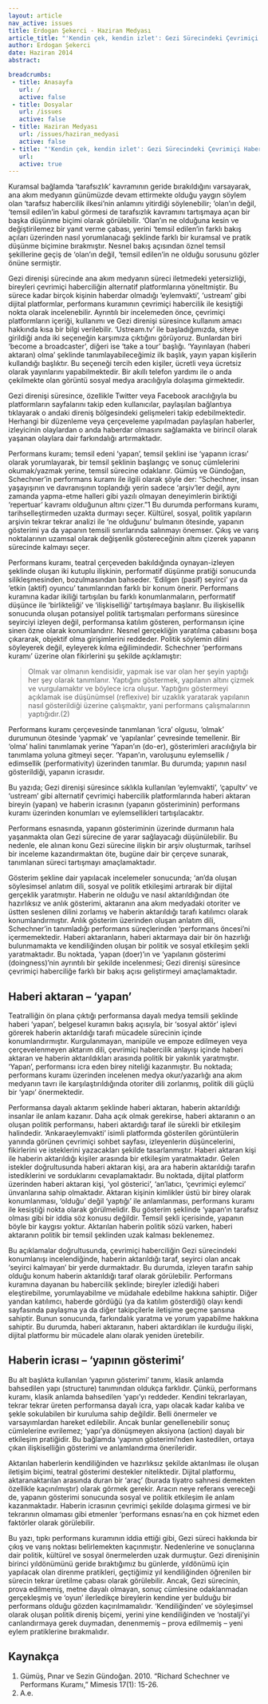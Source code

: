 ```yaml
---
layout: article
nav_active: issues
title: Erdogan Şekerci - Haziran Medyası
article_title: "'Kendin çek, kendin izlet': Gezi Sürecindeki Çevrimiçi Haberciliğin Performans Kuramı ile Yorumlanması"
author: Erdogan Şekerci
date: Haziran 2014
abstract:

breadcrumbs:
 - title: Anasayfa
   url: /
   active: false
 - title: Dosyalar
   url: /issues
   active: false
 - title: Haziran Medyası
   url: /issues/haziran_medyasi
   active: false
 - title: "'Kendin çek, kendin izlet': Gezi Sürecindeki Çevrimiçi Haberciliğin Performans Kuramı ile Yorumlanması"
   url:
   active: true
---
```

Kuramsal bağlamda ‘tarafsızlık’ kavramının geride bırakıldığını varsayarak,
ana akım medyanın günümüzde devam ettirmekte olduğu yaygın söylem olan
‘tarafsız habercilik ilkesi’nin anlamını yitirdiği söylenebilir; ‘olan’ın değil, ‘temsil
edilen’in kabul görmesi de tarafsızlık kavramını tartışmaya açan bir başka düşünme
biçimi olarak görülebilir. ‘Olan’ın ne olduğuna kesin ve değiştirilemez bir yanıt
verme çabası, yerini ‘temsil edilen’in farklı bakış açıları üzerinden nasıl
yorumlanacağı şeklinde farklı bir kuramsal ve pratik düşünme biçimine bırakmıştır.
Nesnel bakış açısından öznel temsil şekillerine geçiş de ‘olan’ın değil, ‘temsil
edilen’in ne olduğu sorusunu gözler önüne sermiştir.


Gezi direnişi sürecinde ana akım medyanın süreci iletmedeki yetersizliği,
bireyleri çevrimiçi haberciliğin alternatif platformlarına yöneltmiştir. Bu sürece kadar
birçok kişinin haberdar olmadığı ‘eylemvakti’, ‘ustream’ gibi dijital platformlar,
performans kuramının çevrimiçi habercilik ile kesiştiği nokta olarak incelenebilir.
Ayrıntılı bir incelemeden önce, çevrimiçi platformların içeriği, kullanımı ve Gezi
direnişi süresince kullanım amacı hakkında kısa bir bilgi verilebilir. ‘Ustream.tv’ ile
başladığımızda, siteye girildiği anda iki seçeneğin karşımıza çıktığını görüyoruz.
Bunlardan biri ‘become a broadcaster’, diğeri ise ‘take a tour’ başlığı. ‘Yayınlayan
(haberi aktaran) olma’ şeklinde tanımlayabileceğimiz ilk başlık, yayın yapan kişilerin
kullandığı başlıktır. Bu seçeneği tercih eden kişiler, ücretli veya ücretsiz olarak
yayınlarını yapabilmektedir. Bir akıllı telefon yardımı ile o anda çekilmekte olan
görüntü sosyal medya aracılığıyla dolaşıma girmektedir.


Gezi direnişi süresince, özellikle Twitter veya Facebook aracılığıyla bu
platformların sayfalarını takip eden kullanıcılar, paylaşılan bağlantıya tıklayarak o
andaki direniş bölgesindeki gelişmeleri takip edebilmektedir. Herhangi bir düzenleme
veya çerçeveleme yapılmadan paylaşılan haberler, izleyicinin olaylardan o anda
haberdar olmasını sağlamakta ve birincil olarak yaşanan olaylara dair farkındalığı
artırmaktadır.


Performans kuramı; temsil edeni ‘yapan’, temsil şeklini ise ‘yapanın icrası’
olarak yorumlayarak, bir temsil şeklinin başlangıç ve sonuç cümlelerini
okumak/yazmak yerine, temsil sürecine odaklanır. Gümüş ve Gündoğan,
Schechner’in performans kuramı ile ilgili olarak şöyle der: “Schechner, insan
yaşayışının ve davranışının toplandığı yerin sadece ‘arşiv’ler değil, aynı zamanda
yapma-etme halleri gibi yazılı olmayan deneyimlerin biriktiği ‘repertuar’ kavramı
olduğunun altını çizer.”1 Bu durumda performans kuramı, tarihselleştirmeden uzakta
durmayı seçer. Kültürel, sosyal, politik yapıların arşivin tekrar tekrar analizi ile ‘ne
olduğunu’ bulmanın ötesinde, yapanın gösterimi ya da yapanın temsili sınırlarında
salınmayı önemser. Çıkış ve varış noktalarının uzamsal olarak değişenlik
göstereceğinin altını çizerek yapanın sürecinde kalmayı seçer.


Performans kuramı, teatral çerçeveden bakıldığında oynayan-izleyen şeklinde
oluşan iki kutuplu ilişkinin, performatif düşünme pratiği sonucunda silikleşmesinden,
bozulmasından bahseder. ‘Edilgen (pasif) seyirci’ ya da ‘etkin (aktif) oyuncu’
tanımlarından farklı bir konum önerir. Performans kuramına kadar ikiliği tartışılan bu
farklı konumlanmaların, performatif düşünce ile ‘birlikteliği’ ve ‘ilişkiselliği’
tartışılmaya başlanır. Bu ilişkisellik sonucunda oluşan potansiyel politik tartışmaları
performans süresince seyirciyi izleyen değil, performansa katılım gösteren,
performansın içine sinen özne olarak konumlandırır. Nesnel gerçekliğin yaratılma
çabasını boşa çıkararak, objektif olma girişimlerini reddeder. Politik söylemin dilini
söyleyerek değil, eyleyerek kılma eğilimindedir. Schechner ‘performans kuramı’
üzerine olan fikirlerini şu şekilde açıklamıştır:


> Olmak var olmanın kendisidir, yapmak ise var olan her şeyin yaptığı her şey olarak tanımlanır. Yaptığını göstermek, yapılanın altını çizmek ve vurgulamaktır ve böylece icra oluşur. Yaptığını göstermeyi açıklamak ise düşünümsel (reflexive) bir uzaklık yaratarak yapılanın nasıl gösterildiği üzerine çalışmaktır, yani performans çalışmalarının yaptığıdır.(2)


Performans kuramı çerçevesinde tanımlanan ‘icra’ olgusu, ‘olmak’
durumunun ötesinde ‘yapmak’ ve ‘yapılanlar’ çevresinde temellenir. Bir ‘olma’ halini tanımlamak yerine ‘Yapan’ın (do-er), gösterimleri aracılığıyla bir tanımlama yoluna gitmeyi seçer. ‘Yapan’ın, varoluşunu eylemsellik / edimsellik (performativity)
üzerinden tanımlar. Bu durumda; yapının nasıl gösterildiği, yapanın icrasıdır.


Bu yazıda; Gezi direnişi süresince sıklıkla kullanılan ‘eylemvakti’, ‘çapultv’
ve ‘ustream’ gibi alternatif çevrimiçi habercilik platformlarında haberi aktaran bireyin (yapan) ve haberin icrasının (yapanın gösteriminin) performans kuramı üzerinden
konumları ve eylemsellikleri tartışılacaktır.


Performans esnasında, yapanın gösteriminin üzerinde durmanın hala
yaşanmakta olan Gezi sürecine de yarar sağlayacağı düşünülebilir. Bu nedenle, ele
alınan konu Gezi sürecine ilişkin bir arşiv oluşturmak, tarihsel bir inceleme
kazandırmaktan öte, bugüne dair bir çerçeve sunarak, tanımlanan süreci tartışmayı
amaçlamaktadır.


Gösterim şekline dair yapılacak incelemeler sonucunda; ‘an’da oluşan
söylesimsel anlatım dili, sosyal ve politik etkileşimi artırarak bir dijital gerçeklik
yaratmıştır. Haberin ne olduğu ve nasıl aktarıldığından öte hazırlıksız ve anlık
gösterimi, aktaranın ana akım medyadaki otoriter ve üstten seslenen dilini zorlamış ve
haberin aktarıldığı tarafı katılımcı olarak konumlandırmıştır. Anlık gösterim
üzerinden oluşan anlatım dili, Schechner’in tanımladığı performans süreçlerinden
‘performans öncesi’ni içermemektedir. Haberi aktaranların, haberi aktarmaya dair bir
ön hazırlığı bulunmamakta ve kendiliğinden oluşan bir politik ve sosyal etkileşim
şekli yaratmaktadır. Bu noktada, ‘yapan (doer)’ın ve ‘yapılanın gösterimi
(doingness)’nin ayrıntılı bir şekilde incelenmesi; Gezi direnişi süresince çevrimiçi
haberciliğe farklı bir bakış açısı geliştirmeyi amaçlamaktadır.


Haberi aktaran – ‘yapan’
---
Teatralliğin ön plana çıktığı performansa dayalı medya temsili şeklinde haberi
‘yapan’, belgesel kuramın bakış açısıyla, bir ‘sosyal aktör’ işlevi görerek haberin
aktarıldığı tarafı mücadele sürecinin içinde konumlandırmıştır. Kurgulanmayan,
manipüle ve empoze edilmeyen veya çerçevelenmeyen aktarım dili, çevrimiçi
habercilik anlayışı içinde haberi aktaran ve haberin aktarıldıkları arasında politik bir
yakınlık yaratmıştır. ‘Yapan’, performansı icra eden birey niteliği kazanmıştır. Bu
noktada; performans kuramı üzerinden incelenen medya okur/yazarlığı ana akım
medyanın tavrı ile karşılaştırıldığında otoriter dili zorlanmış, politik dili güçlü bir
‘yapı’ önermektedir.


Performansa dayalı aktarım şeklinde haberi aktaran, haberin aktarıldığı
insanlar ile anlam kazanır. Daha açık olmak gerekirse, haberi aktaranın o an oluşan
politik performansı, haberi aktardığı taraf ile sürekli bir etkileşim halindedir.
‘Ankaraeylemvakti’ isimli platformda gösterilen görüntülerin yanında görünen
çevrimiçi sohbet sayfası, izleyenlerin düşüncelerini, fikirlerini ve isteklerini
yazacakları şekilde tasarlanmıştır. Haberi aktaran kişi ile haberin aktarıldığı kişiler
arasında bir etkileşim yaratmaktadır. Gelen istekler doğrultusunda haberi aktaran kişi,
ara ara haberin aktarıldığı tarafın istediklerini ve sorduklarını cevaplamaktadır. Bu
noktada, dijital platform üzerinden haberi aktaran kişi, ‘yol gösterici’, ‘an’latıcı,
‘çevrimiçi eylemci’ ünvanlarına sahip olmaktadır. Aktaran kişinin kimlikler üstü bir
birey olarak konumlanması, ‘olduğu’ değil ‘yaptığı’ ile anlamlanması, performans
kuramı ile kesiştiği nokta olarak görülmelidir. Bu gösterim şeklinde ‘yapan’ın tarafsız
olması gibi bir iddia söz konusu değildir. Temsil şekli içerisinde, yapanın böyle bir
kaygısı yoktur. Aktarılan haberin politik sözü varken, haberi aktaranın politik bir
temsil şeklinden uzak kalması beklenemez.


Bu açıklamalar doğrultusunda, çevrimiçi haberciliğin Gezi sürecindeki
konumlanışı incelendiğinde, haberin aktarıldığı taraf, seyirci olan ancak ‘seyirci
kalmayan’ bir yerde durmaktadır. Bu durumda, izleyen tarafın sahip olduğu konum
haberin aktarıldığı taraf olarak görülebilir. Performans kuramına dayanan bu
habercilik şeklinde; bireyler izlediği haberi eleştirebilme, yorumlayabilme ve
müdahale edebilme hakkına sahiptir. Diğer yandan katılımcı, haberde gördüğü (ya da
katılım gösterdiği) olayı kendi sayfasında paylaşma ya da diğer takipçilerle iletişime
geçme şansına sahiptir. Bunun sonucunda, farkındalık yaratma ve yorum yapabilme
hakkına sahiptir. Bu durumda, haberi aktaranın, haberi aktardıkları ile kurduğu ilişki,
dijital platformu bir mücadele alanı olarak yeniden üretebilir.


Haberin icrası – ‘yapının gösterimi’
---
Bu alt başlıkta kullanılan ‘yapının gösterimi’ tanımı, klasik anlamda
bahsedilen yapı (structure) tanımından oldukça farklıdır. Çünkü, performans kuramı,
klasik anlamda bahsedilen ‘yapı’yı reddeder. Kendini tekrarlayan, tekrar tekrar üreten
performansa dayalı icra, yapı olacak kadar kalıba ve şekle sokulabilen bir kuruluma
sahip değildir. Belli önermeler ve varsayımlardan hareket edilebilir. Ancak bunlar
genellenebilir sonuç cümlelerine evrilemez; ‘yapı’ya dönüşmeyen aksiyona (action)
dayalı bir etkileşim pratiğidir. Bu bağlamda ‘yapının gösterimi’nden kastedilen,
ortaya çıkan ilişkiselliğin gösterimi ve anlamlandırma önerileridir.


Aktarılan haberlerin kendiliğinden ve hazırlıksız şekilde aktarılması ile oluşan
iletişim biçimi, teatral gösterimi destekler niteliktedir. Dijital platformu, aktaranaktarılan
arasında duran bir ‘araç’ (burada tiyatro sahnesi demekten özellikle
kaçınılmıştır) olarak görmek gerekir. Aracın neye referans vereceği de, yapanın
gösterimi sonucunda sosyal ve politik etkileşim ile anlam kazanmaktadır. Haberin
icrasının çevrimiçi şekilde dolaşıma girmesi ve bir tekrarının olmaması gibi etmenler
‘performans esnası’na en çok hizmet eden faktörler olarak görülebilir.


Bu yazı, tıpkı performans kuramının iddia ettiği gibi, Gezi süreci hakkında bir
çıkış ve varış noktası belirlemekten kaçınmıştır. Nedenlerine ve sonuçlarına dair
politik, kültürel ve sosyal önermelerden uzak durmuştur. Gezi direnişinin birinci
yıldönümünü geride bıraktığımız bu günlerde, yıldönümü için yapılacak olan direnme
pratikleri, geçtiğimiz yıl kendiliğinden öğrenilen bir sürecin tekrar üretilme çabası
olarak görülebilir. Ancak, Gezi sürecinin, prova edilmemiş, metne dayalı olmayan,
sonuç cümlesine odaklanmadan gerçekleşmiş ve ‘oyun’ ilerledikçe bireylerin kendine
yer bulduğu bir performans olduğu gözden kaçırılmamalıdır. ‘Kendiliğinden’ ve
söyleşimsel olarak oluşan politik direniş biçemi, yerini yine kendiliğinden ve
‘nostalji’yi canlandırmaya gerek duymadan, denenmemiş – prova edilmemiş – yeni
eylem pratiklerine bırakmalıdır.


Kaynakça
---
1. Gümüş, Pınar ve Sezin Gündoğan. 2010. “Richard Schechner ve Performans Kuramı,” Mimesis
17(1): 15-26.
2. A.e.
